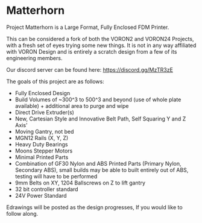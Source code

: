 # Matterhorn
Project Matterhorn is a Large Format, Fully Enclosed FDM Printer.

This can be considered a fork of both the VORON2 and VORON24 Projects, with a fresh set of eyes trying some new things. It is not in any way affiliated with VORON Design and is entirely a scratch design from a few of its engineering members.

Our discord server can be found here: https://discord.gg/MzTR3zE

The goals of this project are as follows:
 - Fully Enclosed Design
 - Build Volumes of ~300^3 to 500^3 and beyond (use of whole plate available) + additional area to purge and wipe
 - Direct Drive Extruder(s)
 - New, Cartesian Style and Innovative Belt Path, Self Squaring Y and Z Axis'
 - Moving Gantry, not bed
 - MGN12 Rails (X, Y, Z)
 - Heavy Duty Bearings
 - Moons Stepper Motors
 - Minimal Printed Parts
 - Combination of GF30 Nylon and ABS Printed Parts (Primary Nylon, Secondary ABS), small builds may be able to built entirely out of ABS, testing will have to be performed
 - 9mm Belts on XY, 1204 Ballscrews on Z to lift gantry
 - 32 bit controller standard
 - 24V Power Standard

Edrawings will be posted as the design progresses, If you would like to follow along.
